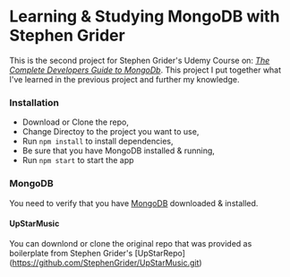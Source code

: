 # Learning & Studying MongoDB with Stephen Grider
This is the second project for Stephen Grider's Udemy Course on: [*The Complete Developers Guide to MongoDb*](https://www.udemy.com/the-complete-developers-guide-to-mongodb/learn/v4/content). This project I put together what I've learned in the previous project and further my knowledge.

### Installation
* Download or Clone the repo,
* Change Directoy to the project you want to use,
* Run `npm install` to install dependencies,
* Be sure that you have MongoDB installed & running,
* Run `npm start` to start the app

### MongoDB
You need to verify that you have [MongoDB](https://www.mongodb.com/download-center?jmp=nav#community) downloaded & installed. 

#### UpStarMusic
You can downlond or clone the original repo that was provided as boilerplate from Stephen Grider's [UpStarRepo] (https://github.com/StephenGrider/UpStarMusic.git)